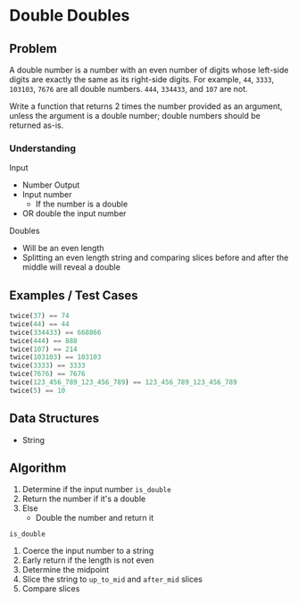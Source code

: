# Double Doubles

## Problem

A double number is a number with an even number of digits whose left-side digits are exactly the same as its right-side digits. For example, `44`, `3333`, `103103`, `7676` are all double numbers. `444`, `334433`, and `107` are not.

Write a function that returns 2 times the number provided as an argument, unless the argument is a double number; double numbers should be returned as-is.

### Understanding

Input
- Number
Output
- Input number
	- If the number is a double
- OR double the input number

Doubles
- Will be an even length
- Splitting an even length string and comparing slices before and after the middle will reveal a double

## Examples / Test Cases

```python
twice(37) == 74
twice(44) == 44
twice(334433) == 668866
twice(444) == 888
twice(107) == 214
twice(103103) == 103103
twice(3333) == 3333
twice(7676) == 7676
twice(123_456_789_123_456_789) == 123_456_789_123_456_789
twice(5) == 10
```

## Data Structures

- String

## Algorithm

1. Determine if the input number `is_double`
2.   Return the number if it's a double
3. Else
    - Double the number and return it

`is_double`
1. Coerce the input number to a string
2. Early return if the length is not even
3. Determine the midpoint
4. Slice the string to `up_to_mid` and `after_mid` slices
5. Compare slices
